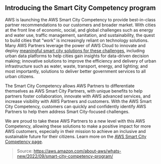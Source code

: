 ## Introducing the Smart City Competency program

AWS is launching the AWS Smart City Competency to provide best-in-class partner recommendations to our customers and broader market. With cities at the front line of economic, social, and global challenges such as energy and water use, traffic management, sanitation, and sustainability, the quest to build cities that “work” is increasingly reliant on technology solutions. Many AWS Partners leverage the power of AWS Cloud to innovate and deploy [meaningful smart city solutions for these challenges](https://aws.amazon.com/government-education/city-transformation/), including urban data platforms to help cities gain insights for data-driven decision making; innovative solutions to improve the efficiency and delivery of urban infrastructure such as water, waste, transport, energy, and lighting; and most importantly, solutions to deliver better government services to all urban citizens.

The Smart City Competency allows AWS Partners to differentiate themselves as AWS Smart City Partners, with unique benefits to help partners foster collaboration, innovate with AWS advanced services, and increase visibility with AWS Partners and customers. With the AWS Smart City Competency, customers can quickly and confidently identify AWS Partners to help them address Smart City-focused challenges.

We are proud to take these AWS Partners to a new level with this AWS Competency, allowing these solutions to make a positive impact for more AWS customers, especially in their mission to achieve an inclusive and sustainable future for their citizens. Learn more on the [AWS Smart City Competency page](https://aws.amazon.com/government-education/city-transformation/partners/).

> Source: https://aws.amazon.com/about-aws/whats-new/2022/09/smart-city-competency-program/